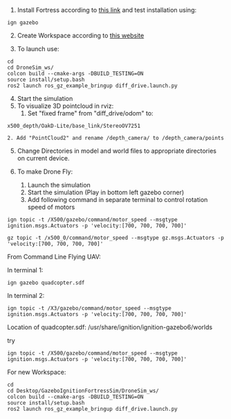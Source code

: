 
1. Install Fortress according to [this link](https://gazebosim.org/docs/fortress/install_ubuntu) and test installation using:
```Shell
ign gazebo
```

2. Create Workspace according to [this website](https://gazebosim.org/docs/fortress/ros_gz_project_template_guide)

3. To launch use:
```Shell
cd
cd DroneSim_ws/
colcon build --cmake-args -DBUILD_TESTING=ON
source install/setup.bash
ros2 launch ros_gz_example_bringup diff_drive.launch.py
```

4. Start the simulation
5. To visualize 3D pointcloud in rviz:
	1. Set "fixed frame" from "diff_drive/odom" to:
```
x500_depth/OakD-Lite/base_link/StereoOV7251
```
	2. Add "PointCloud2" and rename /depth_camera/ to /depth_camera/points

5. Change Directories in model and world files to appropriate directories on current device.

6. To make Drone Fly:
	1. Launch the simulation
	2. Start the simulation (Play in bottom left gazebo corner)
	3. Add following command in separate terminal to control rotation speed of motors
```Shell
ign topic -t /X500/gazebo/command/motor_speed --msgtype ignition.msgs.Actuators -p 'velocity:[700, 700, 700, 700]'
```


```Shell
gz topic -t /x500_0/command/motor_speed --msgtype gz.msgs.Actuators -p 'velocity:[700, 700, 700, 700]'
```













From Command Line Flying UAV:

In terminal 1:
```Shell
ign gazebo quadcopter.sdf
```

In terminal 2:
```Shell
ign topic -t /X3/gazebo/command/motor_speed --msgtype ignition.msgs.Actuators -p 'velocity:[700, 700, 700, 700]'
```

Location of quadcopter.sdf:
	/usr/share/ignition/ignition-gazebo6/worlds


try
```Shell
ign topic -t /X500/gazebo/command/motor_speed --msgtype ignition.msgs.Actuators -p 'velocity:[700, 700, 700, 700]'
```

For new Workspace:

```Shell
cd
cd Desktop/GazeboIgnitionFortressSim/DroneSim_ws/
colcon build --cmake-args -DBUILD_TESTING=ON
source install/setup.bash
ros2 launch ros_gz_example_bringup diff_drive.launch.py
```


